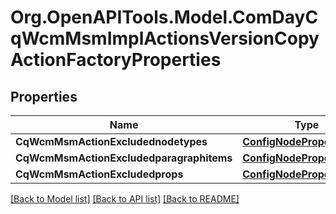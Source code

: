 # Org.OpenAPITools.Model.ComDayCqWcmMsmImplActionsVersionCopyActionFactoryProperties
## Properties

Name | Type | Description | Notes
------------ | ------------- | ------------- | -------------
**CqWcmMsmActionExcludednodetypes** | [**ConfigNodePropertyArray**](ConfigNodePropertyArray.md) |  | [optional] 
**CqWcmMsmActionExcludedparagraphitems** | [**ConfigNodePropertyArray**](ConfigNodePropertyArray.md) |  | [optional] 
**CqWcmMsmActionExcludedprops** | [**ConfigNodePropertyArray**](ConfigNodePropertyArray.md) |  | [optional] 

[[Back to Model list]](../README.md#documentation-for-models) [[Back to API list]](../README.md#documentation-for-api-endpoints) [[Back to README]](../README.md)

